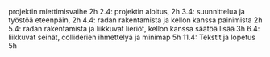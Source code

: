 projektin miettimisvaihe 2h
2.4: projektin aloitus, 2h
3.4: suunnittelua ja työstöä eteenpäin, 2h
4.4: radan rakentamista ja kellon kanssa painimista 2h
5.4: radan rakentamista ja liikkuvat lieriöt, kellon kanssa säätöä lisää 3h
6.4: liikkuvat seinät, colliderien ihmettelyä ja minimap 5h
11.4: Tekstit ja lopetus 5h